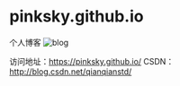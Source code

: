 # pinksky.github.io
个人博客
![blog](http://om4467x68.bkt.clouddn.com/blog1.png "blog1")


访问地址：https://pinksky.github.io/
CSDN：http://blog.csdn.net/qianqianstd/

